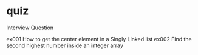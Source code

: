 quiz
====

Interview Question

ex001 How to get the center element in a Singly Linked list
ex002 Find the second highest number inside an integer array